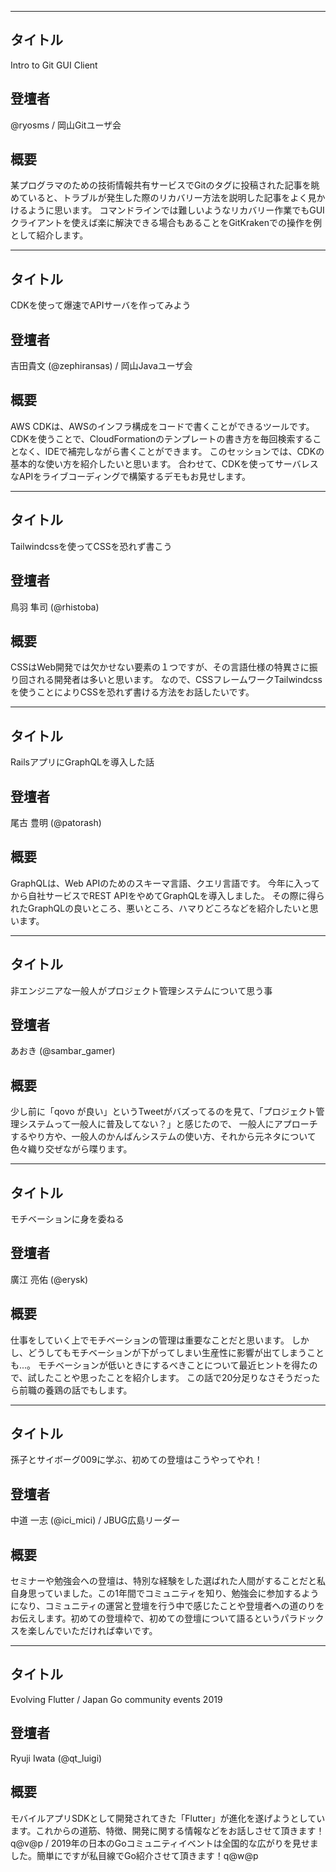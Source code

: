 ***

## タイトル

Intro to Git GUI Client

## 登壇者

@ryosms / 岡山Gitユーザ会

## 概要

某プログラマのための技術情報共有サービスでGitのタグに投稿された記事を眺めていると、トラブルが発生した際のリカバリー方法を説明した記事をよく見かけるように思います。
コマンドラインでは難しいようなリカバリー作業でもGUIクライアントを使えば楽に解決できる場合もあることをGitKrakenでの操作を例として紹介します。

***

## タイトル

CDKを使って爆速でAPIサーバを作ってみよう

## 登壇者

吉田貴文 (@zephiransas) / 岡山Javaユーザ会

## 概要

AWS CDKは、AWSのインフラ構成をコードで書くことができるツールです。
CDKを使うことで、CloudFormationのテンプレートの書き方を毎回検索することなく、IDEで補完しながら書くことができます。
このセッションでは、CDKの基本的な使い方を紹介したいと思います。
合わせて、CDKを使ってサーバレスなAPIをライブコーディングで構築するデモもお見せします。

***

## タイトル

Tailwindcssを使ってCSSを恐れず書こう

## 登壇者

鳥羽 隼司 (@rhistoba)

## 概要

CSSはWeb開発では欠かせない要素の１つですが、その言語仕様の特異さに振り回される開発者は多いと思います。
なので、CSSフレームワークTailwindcssを使うことによりCSSを恐れず書ける方法をお話したいです。

***

## タイトル

RailsアプリにGraphQLを導入した話

## 登壇者

尾古 豊明 (@patorash)

## 概要

GraphQLは、Web APIのためのスキーマ言語、クエリ言語です。
今年に入ってから自社サービスでREST APIをやめてGraphQLを導入しました。
その際に得られたGraphQLの良いところ、悪いところ、ハマりどころなどを紹介したいと思います。

***

## タイトル

非エンジニアな一般人がプロジェクト管理システムについて思う事

## 登壇者

あおき (@sambar_gamer)

## 概要

少し前に「qovo が良い」というTweetがバズってるのを見て、「プロジェクト管理システムって一般人に普及してない？」と感じたので、
一般人にアプローチするやり方や、一般人のかんばんシステムの使い方、それから元ネタについて色々織り交ぜながら喋ります。

***

## タイトル

モチベーションに身を委ねる

## 登壇者

廣江 亮佑 (@erysk)

## 概要

仕事をしていく上でモチベーションの管理は重要なことだと思います。
しかし、どうしてもモチベーションが下がってしまい生産性に影響が出てしまうことも...。
モチベーションが低いときにするべきことについて最近ヒントを得たので、試したことや思ったことを紹介します。
この話で20分足りなさそうだったら前職の養鶏の話でもします。

***

## タイトル

孫子とサイボーグ009に学ぶ、初めての登壇はこうやってやれ！

## 登壇者

中道 一志 (@ici_mici) / JBUG広島リーダー

## 概要

セミナーや勉強会への登壇は、特別な経験をした選ばれた人間がすることだと私自身思っていました。この1年間でコミュニティを知り、勉強会に参加するようになり、コミュニティの運営と登壇を行う中で感じたことや登壇者への道のりをお伝えします。初めての登壇枠で、初めての登壇について語るというパラドックスを楽しんでいただければ幸いです。

***

## タイトル

Evolving Flutter / Japan Go community events 2019

## 登壇者

Ryuji Iwata (@qt_luigi)

## 概要

モバイルアプリSDKとして開発されてきた「Flutter」が進化を遂げようとしています。これからの道筋、特徴、開発に関する情報などをお話しさせて頂きます！q@v@p / 2019年の日本のGoコミュニティイベントは全国的な広がりを見せました。簡単にですが私目線でGo紹介させて頂きます！q@w@p
